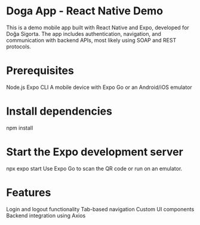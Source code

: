 # Doga App - React Native Demo
This is a demo mobile app built with React Native and Expo, developed for Doğa Sigorta. The app includes authentication, navigation, and communication with backend APIs, most likely using SOAP and REST protocols.

# Prerequisites
Node.js
Expo CLI
A mobile device with Expo Go or an Android/iOS emulator

# Install dependencies
npm install

# Start the Expo development server
npx expo start
Use Expo Go to scan the QR code or run on an emulator.

# Features
Login and logout functionality
Tab-based navigation
Custom UI components
Backend integration using Axios
